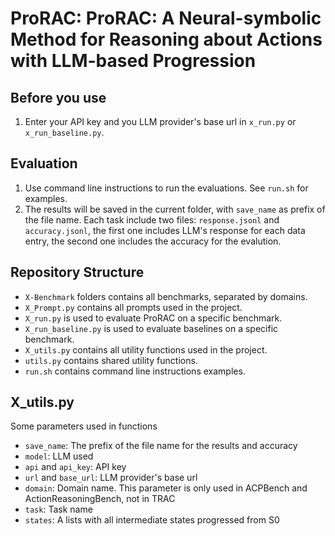 # ProRAC: ProRAC: A Neural-symbolic Method for Reasoning about Actions with LLM-based Progression

## Before you use
1. Enter your API key and you LLM provider's base url in `x_run.py` or `x_run_baseline.py`.

## Evaluation
1. Use command line instructions to run the evaluations. See `run.sh` for examples.
2. The results will be saved in the current folder, with `save_name` as prefix of the file name. Each task include two files: `response.jsonl` and `accuracy.jsonl`, the first one includes LLM's response for each data entry, the second one includes the accuracy for the evalution.

## Repository Structure
- `X-Benchmark` folders contains all benchmarks, separated by domains.
- `X_Prompt.py` contains all prompts used in the project.
- `X_run.py` is used to evaluate ProRAC on a specific benchmark.
- `X_run_baseline.py` is used to evaluate baselines on a specific benchmark.
- `X_utils.py` contains all utility functions used in the project.
- `utils.py` contains shared utility functions.
- `run.sh` contains command line instructions examples.

## X_utils.py
Some parameters used in functions
- `save_name`: The prefix of the file name for the results and accuracy
- `model`: LLM used
- `api` and `api_key`: API key 
- `url` and `base_url`: LLM provider's base url
- `domain`: Domain name. This parameter is only used in ACPBench and ActionReasoningBench, not in TRAC
- `task`: Task name
- `states`: A lists with all intermediate states progressed from S0
  